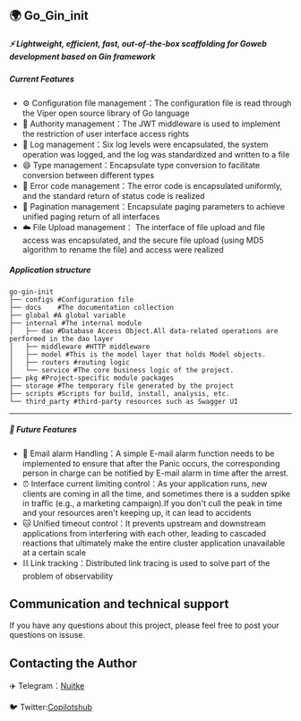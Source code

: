 ## 🌍 Go_Gin_init

##### ⚡️ Lightweight, efficient, fast, out-of-the-box scaffolding for Goweb development based on Gin framework

##### Current Features

- ⚙️ Configuration file management：The configuration file is read through the Viper open source library of Go language
- 🔐 Authority management：The JWT middleware is used to implement the restriction of user interface access rights
- 📒 Log management：Six log levels were encapsulated, the system operation was logged, and the log was standardized and written to a file
- 😄 Type management：Encapsulate type conversion to facilitate conversion between different types
- 🙅 Error code management：The error code is encapsulated uniformly, and the standard return of status code is realized
- 📁 Pagination management：Encapsulate paging parameters to achieve unified paging return of all interfaces
- ☁️ File Upload management： The interface of file upload and file access was encapsulated, and the secure file upload (using MD5 algorithm to rename the file) and access were realized

##### Application structure

```shell
go-gin-init
├── configs #Configuration file
├── docs	#The documentation collection
├── global #A global variable
├── internal #The internal module
│   ├── dao #Database Access Object.All data-related operations are performed in the dao layer
│   ├── middleware #HTTP middleware
│   ├── model #This is the model layer that holds Model objects.
│   ├── routers #routing logic
│   └── service #The core business logic of the project.
├── pkg #Project-specific module packages
├── storage #The temporary file generated by the project
├── scripts #Scripts for build, install, analysis, etc.
└── third_party #third-party resources such as Swagger UI
```



----

##### 🚗 Future Features

- 📧 Email alarm Handling：A simple E-mail alarm function needs to be implemented to ensure that after the Panic occurs, the corresponding person in charge can be notified by E-mail alarm in time after the arrest.
- ⏰ Interface current limiting control：As your application runs, new clients are coming in all the time, and sometimes there is a sudden spike in traffic (e.g., a marketing campaign).If you don't cull the peak in time and your resources aren't keeping up, it can lead to accidents
- 🐱 Unified timeout control：It prevents upstream and downstream applications from interfering with each other, leading to cascaded reactions that ultimately make the entire cluster application unavailable at a certain scale
- ⛓️ Link tracking：Distributed link tracing is used to solve part of the problem of observability

## Communication and technical support

If you have any questions about this project, please feel free to post your questions on issuse.

## Contacting the Author

✈️ Telegram：[Nuitke](https://t.me/nuitke)

🐦 Twitter:[Copilotshub](https://twitter.com/copilotshub)
